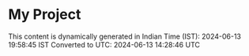 # My Project

This content is dynamically generated in Indian Time (IST): 2024-06-13 19:58:45 IST
Converted to UTC: 2024-06-13 14:28:46 UTC
